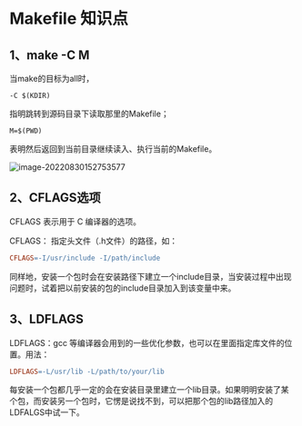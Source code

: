 # Makefile 知识点

## 1、make  -C M

当make的目标为all时，

```shell
-C $(KDIR) 
```

指明跳转到源码目录下读取那里的Makefile；

```shell
M=$(PWD)
```

 表明然后返回到当前目录继续读入、执行当前的Makefile。

![image-20220830152753577](https://pic-1304959529.cos.ap-guangzhou.myqcloud.com/DB/202208301528519.png)





## 2、CFLAGS选项

CFLAGS 表示用于 C 编译器的选项。

CFLAGS： 指定头文件（.h文件）的路径，如：

```makefile
CFLAGS=-I/usr/include -I/path/include
```

同样地，安装一个包时会在安装路径下建立一个include目录，当安装过程中出现问题时，试着把以前安装的包的include目录加入到该变量中来。

## 3、LDFLAGS

LDFLAGS：gcc 等编译器会用到的一些优化参数，也可以在里面指定库文件的位置。用法：

```makefile
LDFLAGS=-L/usr/lib -L/path/to/your/lib
```

每安装一个包都几乎一定的会在安装目录里建立一个lib目录。如果明明安装了某个包，而安装另一个包时，它愣是说找不到，可以把那个包的lib路径加入的LDFALGS中试一下。
